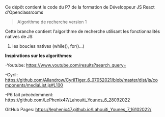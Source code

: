Ce dépôt contient le code du P7 de la formation de Développeur JS React d'Openclassrooms

> Algorithme de recherche version 1

Cette branche contient l'algorithme de recherche utilisant les fonctionnalités natives de JS

1. les boucles natives (while(), for()...)

**Inspirations sur les algorithmes:**

-Youtube: https://www.youtube.com/results?search_query=

-Cyril: https://github.com/Allandrow/CyrilTiger_6_07052021/blob/master/dist/js/components/mediaList.js#L100

-P6 fait précédemment: https://github.com/LePhenix47/Lahouiti_Younes_6_28092022

GitHub Pages: https://lephenix47.github.io/Lahouiti_Younes_7_16102022/
